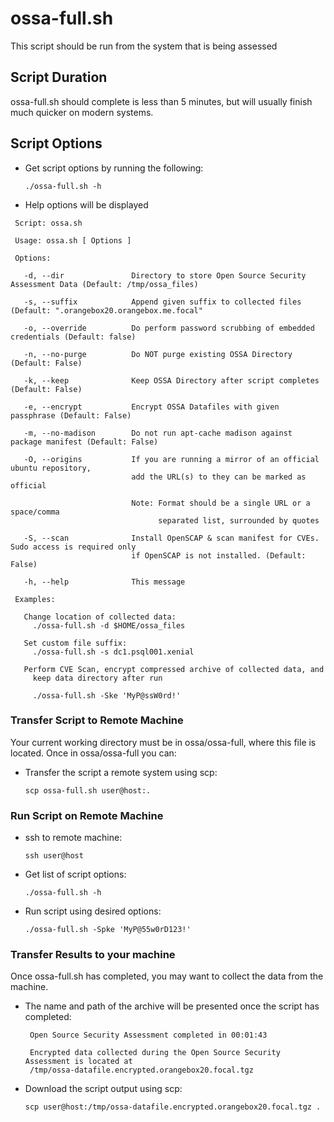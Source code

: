 # ossa-full.sh
This script should be run from the system that is being assessed

## Script Duration
ossa-full.sh should complete is less than 5 minutes, but will usually finish much quicker on modern systems.

## Script Options
* Get script options by running the following:

	```
	./ossa-full.sh -h
	```

* Help options will be displayed

``` 
 Script: ossa.sh

 Usage: ossa.sh [ Options ] 

 Options:

   -d, --dir               Directory to store Open Source Security Assessment Data (Default: /tmp/ossa_files)

   -s, --suffix            Append given suffix to collected files (Default: ".orangebox20.orangebox.me.focal"

   -o, --override          Do perform password scrubbing of embedded credentials (Default: false)

   -n, --no-purge          Do NOT purge existing OSSA Directory (Default: False)

   -k, --keep              Keep OSSA Directory after script completes (Default: False)

   -e, --encrypt           Encrypt OSSA Datafiles with given passphrase (Default: False)

   -m, --no-madison        Do not run apt-cache madison against package manifest (Default: False)

   -O, --origins           If you are running a mirror of an official ubuntu repository,
                           add the URL(s) to they can be marked as official

                           Note: Format should be a single URL or a space/comma
                                 separated list, surrounded by quotes

   -S, --scan              Install OpenSCAP & scan manifest for CVEs. Sudo access is required only
                           if OpenSCAP is not installed. (Default: False)

   -h, --help              This message

 Examples:

   Change location of collected data:
     ./ossa-full.sh -d $HOME/ossa_files

   Set custom file suffix:
     ./ossa-full.sh -s dc1.psql001.xenial

   Perform CVE Scan, encrypt compressed archive of collected data, and
     keep data directory after run

     ./ossa-full.sh -Ske 'MyP@ssW0rd!' 
```


### Transfer Script to Remote Machine
Your current working directory must be in ossa/ossa-full, where this file
is located. Once in ossa/ossa-full you can:

* Transfer the script a remote system using scp:

	```
	scp ossa-full.sh user@host:.
	```

### Run Script on  Remote Machine

* ssh to remote machine:

	```
	ssh user@host
	```

* Get list of script options:

	```
	./ossa-full.sh -h
	```

* Run script using desired options:

	```
	./ossa-full.sh -Spke 'MyP@55w0rD123!'
	```

### Transfer Results to your machine
Once ossa-full.sh has completed, you may want to collect the data from the machine.
* The name and path of the archive will be presented once the script has completed:

	```
	 Open Source Security Assessment completed in 00:01:43

	 Encrypted data collected during the Open Source Security Assessment is located at
	 /tmp/ossa-datafile.encrypted.orangebox20.focal.tgz
	```

* Download the script output using scp:

	```
	scp user@host:/tmp/ossa-datafile.encrypted.orangebox20.focal.tgz .
	```
